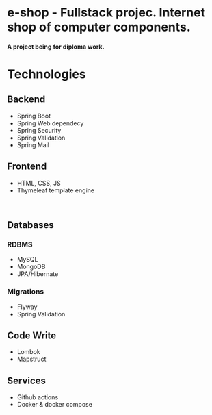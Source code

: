 # e-shop - Fullstack projec. Internet shop of computer components.
<h4>A project being for diploma work.</h4>

# Technologies

## Backend
* Spring Boot
* Spring Web dependecy
* Spring Security
* Spring Validation
* Spring Mail

## Frontend
* HTML, CSS, JS
* Thymeleaf template engine

<br>

## Databases
### RDBMS
* MySQL
* MongoDB
* JPA/Hibernate
### Migrations
* Flyway
* Spring Validation

## Code Write
* Lombok
* Mapstruct

## Services
* Github actions
* Docker & docker compose
